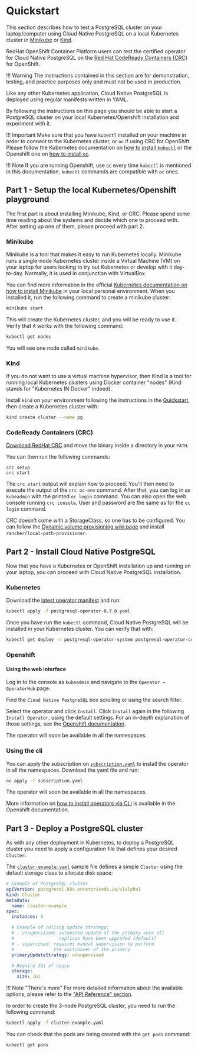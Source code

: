 # Quickstart

This section describes how to test a PostgreSQL cluster on your laptop/computer
using Cloud Native PostgreSQL on a local Kubernetes cluster in
[Minikube](https://kubernetes.io/docs/setup/learning-environment/minikube/) or
[Kind](https://kind.sigs.k8s.io/).

RedHat OpenShift Container Platform users can test the certified operator for
Cloud Native PostgreSQL on the [Red Hat CodeReady Containers (CRC)](https://developers.redhat.com/products/codeready-containers/overview)
for OpenShift.

!!! Warning
    The instructions contained in this section are for demonstration,
    testing, and practice purposes only and must not be used in production.

Like any other Kubernetes application, Cloud Native PostgreSQL is deployed using
regular manifests written in YAML.

By following the instructions on this page you should be able to start a PostgreSQL
cluster on your local Kubernetes/Openshift installation and experiment with it.

!!! Important
    Make sure that you have `kubectl` installed on your machine in order
    to connect to the Kubernetes cluster, or `oc` if using CRC for OpenShift.
    Please follow the Kubernetes documentation on [how to install `kubectl`](https://kubernetes.io/docs/tasks/tools/install-kubectl/) or the Openshift one on [how to install `oc`](https://docs.openshift.com/container-platform/4.6/cli_reference/openshift_cli/getting-started-cli.html).


!!! Note
    If you are running Openshift, use `oc` every time `kubectl` is mentioned
    in this documentation. `kubectl` commands are compatible with `oc` ones.

## Part 1 - Setup the local Kubernetes/Openshift playground

The first part is about installing Minikube, Kind, or CRC. Please spend some time
reading about the systems and decide which one to proceed with.
After setting up one of them, please proceed with part 2.

### Minikube

Minikube is a tool that makes it easy to run Kubernetes locally. Minikube runs a
single-node Kubernetes cluster inside a Virtual Machine (VM) on your laptop for
users looking to try out Kubernetes or develop with it day-to-day. Normally, it
is used in conjunction with VirtualBox.

You can find more information in the official [Kubernetes documentation on how to
install Minikube](https://kubernetes.io/docs/tasks/tools/install-minikube) in your local personal environment.
When you installed it, run the following command to create a minikube cluster:

```sh
minikube start
```

This will create the Kubernetes cluster, and you will be ready to use it.
Verify that it works with the following command:

```sh
kubectl get nodes
```

You will see one node called `minikube`.

### Kind

If you do not want to use a virtual machine hypervisor, then Kind is a tool for running
local Kubernetes clusters using Docker container "nodes" (Kind stands for "Kubernetes IN Docker" indeed).

Install `kind` on your environment following the instructions in the [Quickstart](https://kind.sigs.k8s.io/docs/user/quick-start),
then create a Kubernetes cluster with:

```sh
kind create cluster --name pg
```

### CodeReady Containers (CRC)

[Download RedHat CRC](https://developers.redhat.com/products/codeready-containers/overview)
and move the binary inside a directory in your `PATH`.

You can then run the following commands:
```
crc setup
crc start
```

The `crc start` output will explain how to proceed. You'll then need to
execute the output of the `crc oc-env` command.
After that, you can log in as `kubeadmin` with the printed `oc login`
command. You can also open the web console running `crc console`.
User and password are the same as for the `oc login` command.

CRC doesn't come with a StorageClass, so one has to be configured.
You can follow the [Dynamic volume provisioning wiki page](https://github.com/code-ready/crc/wiki/Dynamic-volume-provisioning)
and install `rancher/local-path-provisioner`.

## Part 2 - Install Cloud Native PostgreSQL

Now that you have a Kubernetes or OpenShift installation up and running
on your laptop, you can proceed with Cloud Native PostgreSQL installation.


### Kubernetes

Download the [latest operator manifest](samples/postgresql-operator-0.7.0.yaml)
and run:

```sh
kubectl apply -f postgresql-operator-0.7.0.yaml
```

Once you have run the `kubectl` command, Cloud Native PostgreSQL will be installed in your Kubernetes cluster.
You can verify that with:

```sh
kubectl get deploy -n postgresql-operator-system postgresql-operator-controller-manager
```

### Openshift

#### Using the web interface

Log in to the console as `kubeadmin` and navigate to the  `Operator → OperatorHub` page.

Find the `Cloud Native PostgreSQL` box scrolling or using the search filter.

Select the operator and click `Install`. Click `Install` again in the following
`Install Operator`, using the default settings. For an in-depth explanation of
those settings, see the [Openshift documentation](https://docs.openshift.com/container-platform/4.6/operators/admin/olm-adding-operators-to-cluster.html#olm-installing-from-operatorhub-using-web-console_olm-adding-operators-to-a-cluster).

The operator will soon be available in all the namespaces.

### Using the cli

You can apply the subscription on [`subscription.yaml`](samples/subscription.yaml)
to install the operator in all the namespaces.
Download the yaml file and run:

```sh
oc apply -f subscription.yaml
```

The operator will soon be available in all the namespaces.

More information on
[how to install operators via CLI](https://docs.openshift.com/container-platform/4.6/operators/admin/olm-adding-operators-to-cluster.html#olm-installing-operator-from-operatorhub-using-cli_olm-adding-operators-to-a-cluster)
is available in the Openshift documentation.

## Part 3 - Deploy a PostgreSQL cluster

As with any other deployment in Kubernetes, to deploy a PostgreSQL cluster
you need to apply a configuration file that defines your desired `Cluster`.

The [`cluster-example.yaml`](samples/cluster-example.yaml) sample file
defines a simple `Cluster` using the default storage class to allocate
disk space:

```yaml
# Example of PostgreSQL cluster
apiVersion: postgresql.k8s.enterprisedb.io/v1alpha1
kind: Cluster
metadata:
  name: cluster-example
spec:
  instances: 3

  # Example of rolling update strategy:
  # - unsupervised: automated update of the primary once all
  #                 replicas have been upgraded (default)
  # - supervised: requires manual supervision to perform
  #               the switchover of the primary
  primaryUpdateStrategy: unsupervised

  # Require 1Gi of space
  storage:
    size: 1Gi
```

!!! Note "There's more"
    For more detailed information about the available options, please refer
    to the ["API Reference" section](api_reference.md).

In order to create the 3-node PostgreSQL cluster, you need to run the following command:

```sh
kubectl apply -f cluster-example.yaml
```

You can check that the pods are being created with the `get pods` command:

```sh
kubectl get pods
```
